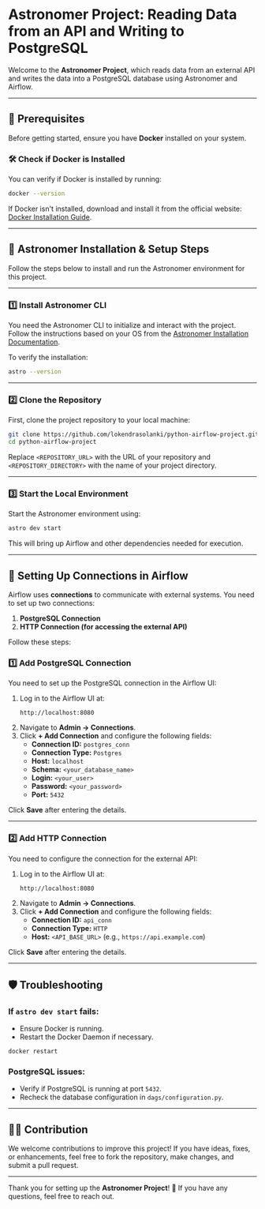 # Astronomer Project: Reading Data from an API and Writing to PostgreSQL

Welcome to the **Astronomer Project**, which reads data from an external API and writes the data into a PostgreSQL database using Astronomer and Airflow.

---

## 🚀 Prerequisites

Before getting started, ensure you have **Docker** installed on your system.

### 🛠️ Check if Docker is Installed
You can verify if Docker is installed by running:

```bash
docker --version
```

If Docker isn't installed, download and install it from the official website: [Docker Installation Guide](https://docs.docker.com/get-docker/).

---

## 🧭 Astronomer Installation & Setup Steps

Follow the steps below to install and run the Astronomer environment for this project.

---

### 1️⃣ **Install Astronomer CLI**

You need the Astronomer CLI to initialize and interact with the project. Follow the instructions based on your OS from the [Astronomer Installation Documentation](https://www.astronomer.io/docs/).

To verify the installation:

```bash
astro --version
```

---

### 2️⃣ **Clone the Repository**

First, clone the project repository to your local machine:

```bash
git clone https://github.com/lokendrasolanki/python-airflow-project.git
cd python-airflow-project
```

Replace `<REPOSITORY_URL>` with the URL of your repository and `<REPOSITORY_DIRECTORY>` with the name of your project directory.

---

### 3️⃣ **Start the Local Environment**

Start the Astronomer environment using:

```bash
astro dev start
```

This will bring up Airflow and other dependencies needed for execution.

---

## 🔗 Setting Up Connections in Airflow

Airflow uses **connections** to communicate with external systems. You need to set up two connections:

1. **PostgreSQL Connection**
2. **HTTP Connection (for accessing the external API)**

Follow these steps:

### 1️⃣ **Add PostgreSQL Connection**

You need to set up the PostgreSQL connection in the Airflow UI:

1. Log in to the Airflow UI at:  
   ```
   http://localhost:8080
   ```
2. Navigate to **Admin → Connections**.
3. Click **+ Add Connection** and configure the following fields:
   - **Connection ID:** `postgres_conn`
   - **Connection Type:** `Postgres`
   - **Host:** `localhost`
   - **Schema:** `<your_database_name>`
   - **Login:** `<your_user>`
   - **Password:** `<your_password>`
   - **Port:** `5432`

Click **Save** after entering the details.

---

### 2️⃣ **Add HTTP Connection**

You need to configure the connection for the external API:

1. Log in to the Airflow UI at:  
   ```
   http://localhost:8080
   ```
2. Navigate to **Admin → Connections**.
3. Click **+ Add Connection** and configure the following fields:
   - **Connection ID:** `api_conn`
   - **Connection Type:** `HTTP`
   - **Host:** `<API_BASE_URL>` (e.g., `https://api.example.com`)

Click **Save** after entering the details.

---

## 🛡️ Troubleshooting

### If `astro dev start` fails:
- Ensure Docker is running.
- Restart the Docker Daemon if necessary.
  
```bash
docker restart
```

### PostgreSQL issues:
- Verify if PostgreSQL is running at port `5432`.
- Recheck the database configuration in `dags/configuration.py`.

---

## 🧑‍💻 Contribution

We welcome contributions to improve this project! If you have ideas, fixes, or enhancements, feel free to fork the repository, make changes, and submit a pull request.

---

Thank you for setting up the **Astronomer Project**! 🚀 If you have any questions, feel free to reach out.
